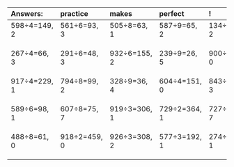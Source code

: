 | Answers: | practice | makes | perfect | ! |
| :--- | :--- | :--- | :--- | :--- |
| 598÷4=149, 2 | 561÷6=93, 3 | 505÷8=63, 1 | 587÷9=65, 2 | 134÷3=44, 2 | 
|   |   |   |   |   | 
|   |   |   |   |   | 
|   |   |   |   |   | 
| 267÷4=66, 3 | 291÷6=48, 3 | 932÷6=155, 2 | 239÷9=26, 5 | 900÷2=450, 0 | 
|   |   |   |   |   | 
|   |   |   |   |   | 
|   |   |   |   |   | 
| 917÷4=229, 1 | 794÷8=99, 2 | 328÷9=36, 4 | 604÷4=151, 0 | 843÷7=120, 3 | 
|   |   |   |   |   | 
|   |   |   |   |   | 
|   |   |   |   |   | 
| 589÷6=98, 1 | 607÷8=75, 7 | 919÷3=306, 1 | 729÷2=364, 1 | 727÷9=80, 7 | 
|   |   |   |   |   | 
|   |   |   |   |   | 
|   |   |   |   |   | 
| 488÷8=61, 0 | 918÷2=459, 0 | 926÷3=308, 2 | 577÷3=192, 1 | 274÷7=39, 1 | 
|   |   |   |   |   | 
|   |   |   |   |   | 
|   |   |   |   |   | 
